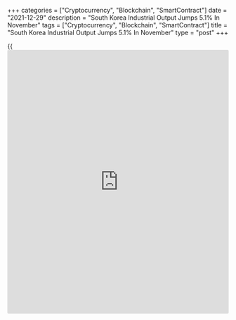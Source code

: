 +++
categories = ["Cryptocurrency", "Blockchain", "SmartContract"]
date = "2021-12-29"
description = "South Korea Industrial Output Jumps 5.1% In November"
tags = ["Cryptocurrency", "Blockchain", "SmartContract"]
title = "South Korea Industrial Output Jumps 5.1% In November"
type = "post"
+++

{{<iframe id="large-banner" src="https://www.bounty.group/#slide=9.0" width="100%" height="600" scrolling="no" style="border: 0px solid rgb(216, 221, 230); border-radius: 3px;">}}

Industrial production in South Korea climbed a seasonally adjusted 5.1
percent on month in November, Statistics Korea said on Thursday.

That easily beat expectations for an increase or 2.5 percent following
the upwardly revised 2.9 percent contraction in October (originally -3.0
percent).

On a yearly basis, industrial production advanced 5.9 percent - again
exceeding forecasts for 3.2 percent and accelerating from 4.5 percent in
the previous month.

The index of all industry production was up 3/2 percent on month and 5.3
percent on year in November.

For comments and feedback [contact](https://www.playgroundfx.com/contact/): editorial@rtt[news](https://www.letsplayfx.com/blog/forex-news-website/).com

[Economic News][1]

 **What parts of the world are seeing the best (and worst) economic
performances lately? Click[here][2] to check out our [Econ Scorecard][2]
and find out! See up-to-the-moment [ranking](https://www.playgroundfx.com/blog/crypto-exchange-ranking/)s for the best and worst
performers in [GDP][3], [unemployment rate][4], [inflation][2] and much
more.**

   1. www.rtt[news](https://www.letsplayfx.com/blog/forex-news-website/).com/Content/EconomicNews.aspx
   2. www.rtt[news](https://www.letsplayfx.com/blog/forex-news-website/).com/economic-scorecard/world-rank/CPI/highest-performance.aspx
   3. www.rtt[news](https://www.letsplayfx.com/blog/forex-news-website/).com/economic-scorecard/world-rank/GDP/highest-performance.aspx
   4. www.rtt[news](https://www.letsplayfx.com/blog/forex-news-website/).com/economic-scorecard/world-rank/unemployment-rate/lowest-performance.aspx